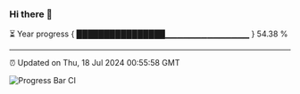 ### Hi there 👋

⏳ Year progress { ████████████████▁▁▁▁▁▁▁▁▁▁▁▁▁▁ } 54.38 %

---

⏰ Updated on Thu, 18 Jul 2024 00:55:58 GMT

![Progress Bar CI](https://github.com/liununu/liununu/workflows/Progress%20Bar%20CI/badge.svg)
